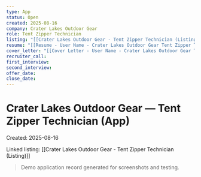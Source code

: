 ```yaml
---
type: App
status: Open
created: 2025-08-16
company: Crater Lakes Outdoor Gear
role: Tent Zipper Technician
listing: "[[Crater Lakes Outdoor Gear - Tent Zipper Technician (Listing)]]"
resume: "[[Resume - User Name - Crater Lakes Outdoor Gear Tent Zipper Technician.pdf]]"
cover_letter: "[[Cover Letter - User Name - Crater Lakes Outdoor Gear Tent Zipper Technician.pdf]]"
recruiter_call:
first_interview:
second_interview:
offer_date:
close_date:
---
```

# Crater Lakes Outdoor Gear — Tent Zipper Technician (App)

Created: 2025-08-16

Linked listing: [[Crater Lakes Outdoor Gear - Tent Zipper Technician (Listing)]]

> Demo application record generated for screenshots and testing.
